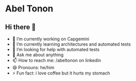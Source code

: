 # Abel Tonon

## Hi there 👋

- 🔭 I’m currently working on Capgemini
- 🌱 I’m currently learning architectures and automated tests
- 🤔 I’m looking for help with automated tests
- 💬 Ask me about anything
- 📫 How to reach me: /abeltonon on linkedin
- 😄 Pronouns: he/him
- ⚡ Fun fact: i love coffee but it hurts my stomach
